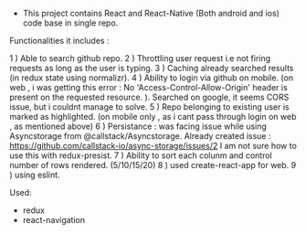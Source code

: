 
 - This project contains React and React-Native (Both android and ios) code base in single repo.

Functionalities it includes :

1 ) Able to search github repo.
2 ) Throttling user request i.e not firing requests as long as the user is typing.
3 ) Caching already searched results (in redux state using normalizr).
4 ) Ability to login via github on mobile. (on web , i was getting this error :  No 'Access-Control-Allow-Origin' header is present on the requested resource. ). Searched on google, it seems CORS issue, but i couldnt manage to solve.
5 ) Repo belonging to existing user is marked as highlighted. (on mobile only , as i cant pass through login on web , as mentioned above)
6 ) Persistance : was facing issue while using Asyncstorage from @callstack/Asyncstorage. Already created issue : https://github.com/callstack-io/async-storage/issues/2
I am not sure how to use this with redux-presist.
7 ) Ability to sort each colunm and control number of rows rendered. (5/10/15/20)
8 ) used create-react-app for web.
9 ) using eslint.

Used:
- redux
- react-navigation
